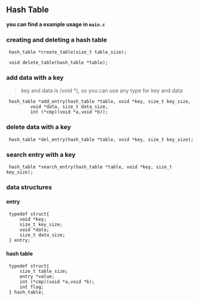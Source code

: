 Hash Table
---

**you can find a example usage in `main.c`**

### creating and deleting a hash table

     hash_table *create_table(size_t table_size);

     void delete_table(hash_table *table);

### add data with a key 

>key and data is (void *), so you can use any type for key and data

     hash_table *add_entry(hash_table *table, void *key, size_t key_size,
             void *data, size_t data_size,
             int (*cmp)(void *a,void *b));

### delete data with a key

     hash_table *del_entry(hash_table *table, void *key, size_t key_size);

### search entry with a key

     hash_table *search_entry(hash_table *table, void *key, size_t key_size);

### data structures

  #### entry

     typedef struct{
         void *key;
         size_t key_size;
         void *data;
         size_t data_size;
     } entry;

  #### hash table

     typedef struct{
         size_t table_size;
         entry *value;
         int (*cmp)(void *a,void *b);
         int flag;
     } hash_table;

